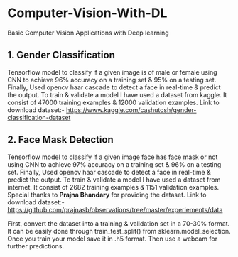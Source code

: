 # Computer-Vision-With-DL
Basic Computer Vision Applications with Deep learning

## 1. Gender Classification

Tensorflow model to classify if a given image is of male or female using CNN to achieve 96% accuracy on a training set & 95% on a testing set. Finally, Used opencv haar cascade to detect a face in real-time & predict the output. To train & validate a model I have used a dataset from kaggle. It consist of 47000 training examples & 12000 validation examples. Link to download dataset:- https://www.kaggle.com/cashutosh/gender-classification-dataset

## 2. Face Mask Detection

Tensorflow model to classify if a given image face has face mask or not using CNN to achieve 97% accuracy on a training set & 96% on a testing set. Finally, Used opencv haar cascade to detect a face in real-time & predict the output. To train & validate a model I have used a dataset from internet. It consist of 2682 training examples & 1151 validation examples. Special thanks to **Prajna Bhandary** for providing the dataset. Link to download dataset:- https://github.com/prajnasb/observations/tree/master/experiements/data 

First, convert the dataset into a training & validation set in a 70-30% format. It can be easily done through train_test_split() from sklearn.model_selection. Once you train your model save it in .h5 format. Then use a webcam for further predictions. 
 
